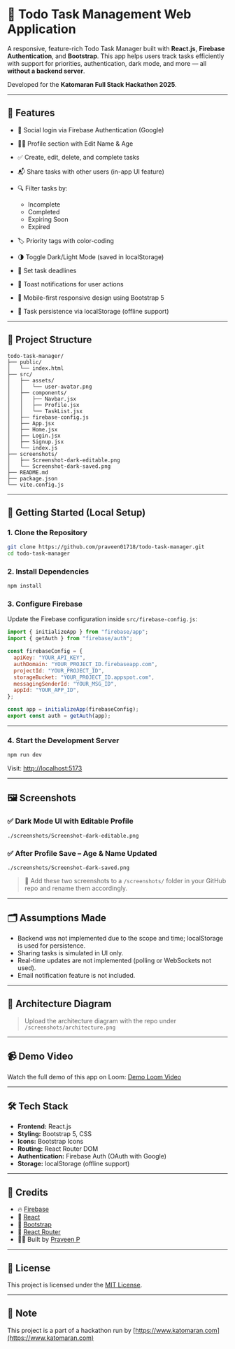 # 📝 Todo Task Management Web Application

A responsive, feature-rich Todo Task Manager built with **React.js**, **Firebase Authentication**, and **Bootstrap**. This app helps users track tasks efficiently with support for priorities, authentication, dark mode, and more — all **without a backend server**.

Developed for the **Katomaran Full Stack Hackathon 2025**.

---

## 🚀 Features

* 🔐 Social login via Firebase Authentication (Google)
* 🧑‍💻 Profile section with Edit Name & Age
* ✅ Create, edit, delete, and complete tasks
* 📬 Share tasks with other users (in-app UI feature)
* 🔍 Filter tasks by:

  * Incomplete
  * Completed
  * Expiring Soon
  * Expired
* 🏷️ Priority tags with color-coding
* 🌗 Toggle Dark/Light Mode (saved in localStorage)
* 📅 Set task deadlines
* 🔔 Toast notifications for user actions
* 📱 Mobile-first responsive design using Bootstrap 5
* 💾 Task persistence via localStorage (offline support)

---

## 📁 Project Structure

```
todo-task-manager/
├── public/
│   └── index.html
├── src/
│   ├── assets/
│   │   └── user-avatar.png
│   ├── components/
│   │   ├── Navbar.jsx
│   │   ├── Profile.jsx
│   │   └── TaskList.jsx
│   ├── firebase-config.js
│   ├── App.jsx
│   ├── Home.jsx
│   ├── Login.jsx
│   ├── Signup.jsx
│   └── index.js
├── screenshots/
│   ├── Screenshot-dark-editable.png
│   └── Screenshot-dark-saved.png
├── README.md
├── package.json
└── vite.config.js
```

---

## 🧪 Getting Started (Local Setup)

### 1. Clone the Repository

```bash
git clone https://github.com/praveen01718/todo-task-manager.git
cd todo-task-manager
```

### 2. Install Dependencies

```bash
npm install
```

### 3. Configure Firebase

Update the Firebase configuration inside `src/firebase-config.js`:

```js
import { initializeApp } from "firebase/app";
import { getAuth } from "firebase/auth";

const firebaseConfig = {
  apiKey: "YOUR_API_KEY",
  authDomain: "YOUR_PROJECT_ID.firebaseapp.com",
  projectId: "YOUR_PROJECT_ID",
  storageBucket: "YOUR_PROJECT_ID.appspot.com",
  messagingSenderId: "YOUR_MSG_ID",
  appId: "YOUR_APP_ID",
};

const app = initializeApp(firebaseConfig);
export const auth = getAuth(app);
```

---

### 4. Start the Development Server

```bash
npm run dev
```

Visit: [http://localhost:5173](http://localhost:5173)

---

## 🖼️ Screenshots

### ✅ Dark Mode UI with Editable Profile

`./screenshots/Screenshot-dark-editable.png`

### ✅ After Profile Save – Age & Name Updated

`./screenshots/Screenshot-dark-saved.png`

> 📌 Add these two screenshots to a `/screenshots/` folder in your GitHub repo and rename them accordingly.

---

## 🗂️ Assumptions Made

* Backend was not implemented due to the scope and time; localStorage is used for persistence.
* Sharing tasks is simulated in UI only.
* Real-time updates are not implemented (polling or WebSockets not used).
* Email notification feature is not included.

---

## 🧠 Architecture Diagram

> Upload the architecture diagram with the repo under `/screenshots/architecture.png`

---

## 📹 Demo Video

Watch the full demo of this app on Loom: [Demo Loom Video](https://www.loom.com/share/ecbf48921cf3436fa663106ec1da35fd?sid=6af06f0b-5343-42ad-b82e-7d59cb9569fb)

---

## 🛠️ Tech Stack

* **Frontend:** React.js
* **Styling:** Bootstrap 5, CSS
* **Icons:** Bootstrap Icons
* **Routing:** React Router DOM
* **Authentication:** Firebase Auth (OAuth with Google)
* **Storage:** localStorage (offline support)

---

## 🙌 Credits

* 🔥 [Firebase](https://firebase.google.com/)
* 💙 [React](https://reactjs.org/)
* 🎨 [Bootstrap](https://getbootstrap.com/)
* 🧭 [React Router](https://reactrouter.com/)
* 👨‍💻 Built by [Praveen P](https://github.com/praveen01718)

---

## 🪪 License

This project is licensed under the [MIT License](LICENSE).

---

## 📌 Note

This project is a part of a hackathon run by [https://www.katomaran.com](https://www.katomaran.com)
